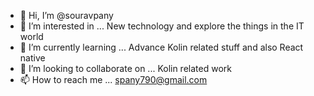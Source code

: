- 👋 Hi, I’m @souravpany
- 👀 I’m interested in ... New technology and explore the things in the IT world
- 🌱 I’m currently learning ... Advance Kolin related stuff and also React native
- 💞️ I’m looking to collaborate on ... Kolin related work
- 📫 How to reach me ... spany790@gmail.com

<!---
souravpany/souravpany is a ✨ special ✨ repository because its `README.md` (this file) appears on your GitHub profile.
You can click the Preview link to take a look at your changes.
--->
